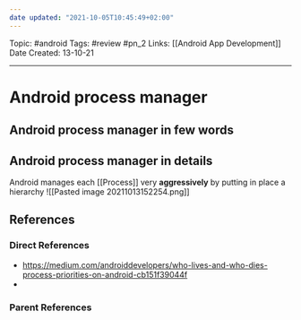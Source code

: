 ```yaml
---
date updated: "2021-10-05T10:45:49+02:00"
---
```


Topic: #android
Tags: #review #pn_2
Links: [[Android App Development]]
Date Created: 13-10-21

---

# Android process manager

## Android process manager in few words

## Android process manager in details

Android manages each [[Process]] very **aggressively** by putting in place a hierarchy
![[Pasted image 20211013152254.png]]

## References

### Direct References

- https://medium.com/androiddevelopers/who-lives-and-who-dies-process-priorities-on-android-cb151f39044f
-

### Parent References
